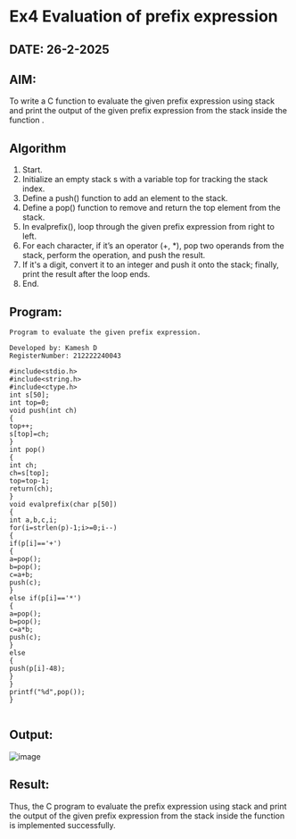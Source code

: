 # Ex4 Evaluation of prefix expression
## DATE: 26-2-2025
## AIM:
To write a C function to evaluate the given prefix expression using stack and print the output of the given prefix expression from the stack inside the function . 

## Algorithm
1. Start. 
2. Initialize an empty stack s with a variable top for tracking the stack index. 
3. Define a push() function to add an element to the stack. 
4. Define a pop() function to remove and return the top element from the stack. 
5. In evalprefix(), loop through the given prefix expression from right to left. 
6. For each character, if it’s an operator (+, *), pop two operands from the stack, perform the 
operation, and push the result. 
7. If it's a digit, convert it to an integer and push it onto the stack; finally, print the result after 
the loop ends. 
8. End.
## Program:
```
Program to evaluate the given prefix expression.

Developed by: Kamesh D
RegisterNumber: 212222240043

#include<stdio.h> 
#include<string.h> 
#include<ctype.h> 
int s[50]; 
int top=0; 
void push(int ch) 
{ 
top++; 
s[top]=ch; 
}  
int pop() 
{ 
int ch; 
ch=s[top]; 
top=top-1; 
return(ch); 
}
void evalprefix(char p[50]) 
{ 
int a,b,c,i; 
for(i=strlen(p)-1;i>=0;i--) 
{ 
if(p[i]=='+') 
{ 
a=pop(); 
b=pop(); 
c=a+b; 
push(c); 
} 
else if(p[i]=='*') 
{ 
a=pop(); 
b=pop(); 
c=a*b; 
push(c); 
} 
else 
{ 
push(p[i]-48); 
} 
} 
printf("%d",pop()); 
} 


```

## Output:
![image](https://github.com/user-attachments/assets/e636ceb2-e918-4f14-805c-837d85b6d991)



## Result:
Thus, the C program to evaluate the prefix expression using stack and print the output of the given prefix expression from the stack inside the function is implemented successfully.
